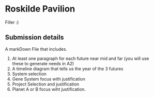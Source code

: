 # Roskilde Pavilion

Filler :)

## Submission details

A markDown File that includes.

1. At least one paragraph for each future near mid and far (you will use these to generate needs in A2)
1. A timeline diagram that tells us the year of the 3 futures
1. System selection
1. Gene System focus with justification
1. Project Selection and justification
1. Planet A or B focus wiht justification.


